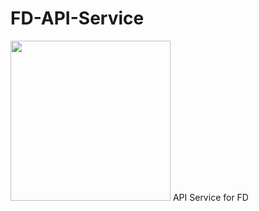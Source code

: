 # FD-API-Service
<img src=https://user-images.githubusercontent.com/43209824/73052380-bc360d00-3ed0-11ea-9b79-3196a181d7ec.png width="256" height="256"/>
API Service for FD
